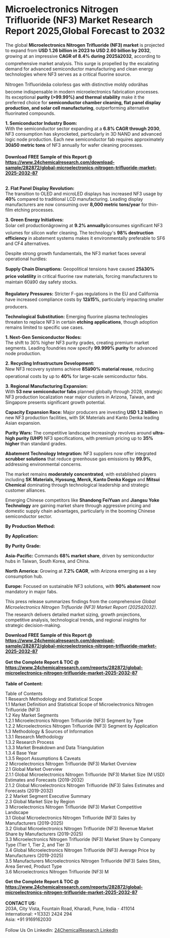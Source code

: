 <h1>Microelectronics Nitrogen Trifluoride (NF3) Market Research Report 2025,Global Forecast to 2032</h1><p>The global <strong>Microelectronics Nitrogen Trifluoride (NF3) market</strong> is projected to expand from <strong>USD 1.26 billion in 2023 to USD 2.60 billion by 2032</strong>, growing at an impressive <strong>CAGR of 8.4% during 2025â2032</strong>, according to comprehensive market analysis. This surge is propelled by the escalating demand for advanced semiconductor manufacturing and clean energy technologies where NF3 serves as a critical fluorine source.</p><p>Nitrogen Trifluorideâa colorless gas with distinctive moldy odorâhas become indispensable in modern microelectronics fabrication processes. Its exceptional <strong>purity (&gt;99.99%) and thermal stability</strong> make it the preferred choice for <strong>semiconductor chamber cleaning, flat panel display production, and solar cell manufacturing</strong>, outperforming alternative fluorinated compounds.</p><p><strong>1. Semiconductor Industry Boom:</strong><br>
With the semiconductor sector expanding at a <strong>6.8% CAGR through 2030</strong>, NF3 consumption has skyrocketed, particularly in 3D NAND and advanced logic node production. Each new semiconductor fab requires approximately <strong>30â50 metric tons</strong> of NF3 annually for wafer cleaning processes.</p><div><b>Download FREE Sample of this Report @ 
            <a href="https://www.24chemicalresearch.com/download-sample/282872/global-microelectronics-nitrogen-trifluoride-market-2025-2032-87">
            https://www.24chemicalresearch.com/download-sample/282872/global-microelectronics-nitrogen-trifluoride-market-2025-2032-87</a></b></div><br><p><strong>2. Flat Panel Display Revolution:</strong><br>
The transition to OLED and microLED displays has increased NF3 usage by <strong>40%</strong> compared to traditional LCD manufacturing. Leading display manufacturers are now consuming over <strong>8,000 metric tons/year</strong> for thin-film etching processes.</p><p><strong>3. Green Energy Initiatives:</strong><br>
Solar cell productionâgrowing at <strong>9.2% annually</strong>âconsumes significant NF3 volumes for silicon wafer cleaning. The technology's <strong>98% destruction efficiency</strong> in abatement systems makes it environmentally preferable to SF6 and CF4 alternatives.</p><p>Despite strong growth fundamentals, the NF3 market faces several operational hurdles:</p><p><strong>Supply Chain Disruptions:</strong> Geopolitical tensions have caused <strong>25â30% price volatility</strong> in critical fluorine raw materials, forcing manufacturers to maintain 60â90 day safety stocks.</p><p><strong>Regulatory Pressures:</strong> Stricter F-gas regulations in the EU and California have increased compliance costs by <strong>12â15%</strong>, particularly impacting smaller producers.</p><p><strong>Technological Substitution:</strong> Emerging fluorine plasma technologies threaten to replace NF3 in certain <strong>etching applications</strong>, though adoption remains limited to specific use cases.</p><p><strong>1. Next-Gen Semiconductor Nodes:</strong><br>
The shift to 30% higher NF3 purity grades, creating premium market segments. Leading foundries now specify <strong>99.999% purity</strong> for advanced node production.</p><p><strong>2. Recycling Infrastructure Development:</strong><br>
New NF3 recovery systems achieve <strong>85â90% material reuse</strong>, reducing operational costs by up to <strong>40%</strong> for large-scale semiconductor fabs.</p><p><strong>3. Regional Manufacturing Expansion:</strong><br>
With <strong>53 new semiconductor fabs</strong> planned globally through 2028, strategic NF3 production localization near major clusters in Arizona, Taiwan, and Singapore presents significant growth potential.</p><p><strong>Capacity Expansion Race:</strong> Major producers are investing <strong>USD 1.2 billion</strong> in new NF3 production facilities, with SK Materials and Kanto Denka leading Asian expansion.</p><p><strong>Purity Wars:</strong> The competitive landscape increasingly revolves around <strong>ultra-high purity (UHP)</strong> NF3 specifications, with premium pricing up to <strong>35% higher</strong> than standard grades.</p><p><strong>Abatement Technology Integration:</strong> NF3 suppliers now offer integrated <strong>scrubber solutions</strong> that reduce greenhouse gas emissions by <strong>99.9%</strong>, addressing environmental concerns.</p><p>The market remains <strong>moderately concentrated</strong>, with established players including <strong>SK Materials, Hyosung, Merck, Kanto Denka Kogyo</strong> and <strong>Mitsui Chemical</strong> dominating through technological leadership and strategic customer alliances.</p><p>Emerging Chinese competitors like <strong>Shandong FeiYuan</strong> and <strong>Jiangsu Yoke Technology</strong> are gaining market share through aggressive pricing and domestic supply chain advantages, particularly in the booming Chinese semiconductor sector.</p><p><strong>By Production Method:</strong></p><p><strong>By Application:</strong></p><p><strong>By Purity Grade:</strong></p><p><strong>Asia-Pacific:</strong> Commands <strong>68% market share</strong>, driven by semiconductor hubs in Taiwan, South Korea, and China.</p><p><strong>North America:</strong> Growing at <strong>7.2% CAGR</strong>, with Arizona emerging as a key consumption hub.</p><p><strong>Europe:</strong> Focused on sustainable NF3 solutions, with <strong>90% abatement</strong> now mandatory in major fabs.</p><p>This press release summarizes findings from the comprehensive <em>Global Microelectronics Nitrogen Trifluoride (NF3) Market Report (2025â2032)</em>. The research delivers detailed market sizing, growth projections, competitive analysis, technological trends, and regional insights for strategic decision-making.</p><div><b>Download FREE Sample of this Report @ 
            <a href="https://www.24chemicalresearch.com/download-sample/282872/global-microelectronics-nitrogen-trifluoride-market-2025-2032-87">
            https://www.24chemicalresearch.com/download-sample/282872/global-microelectronics-nitrogen-trifluoride-market-2025-2032-87</a></b></div><br><div><b>Get the Complete Report & TOC @ 
            <a href="https://www.24chemicalresearch.com/reports/282872/global-microelectronics-nitrogen-trifluoride-market-2025-2032-87">
            https://www.24chemicalresearch.com/reports/282872/global-microelectronics-nitrogen-trifluoride-market-2025-2032-87</a></b></div><br>
            <b>Table of Content:</b><p>Table of Contents<br />
1 Research Methodology and Statistical Scope<br />
1.1 Market Definition and Statistical Scope of Microelectronics Nitrogen Trifluoride (NF3)<br />
1.2 Key Market Segments<br />
1.2.1 Microelectronics Nitrogen Trifluoride (NF3) Segment by Type<br />
1.2.2 Microelectronics Nitrogen Trifluoride (NF3) Segment by Application<br />
1.3 Methodology & Sources of Information<br />
1.3.1 Research Methodology<br />
1.3.2 Research Process<br />
1.3.3 Market Breakdown and Data Triangulation<br />
1.3.4 Base Year<br />
1.3.5 Report Assumptions & Caveats<br />
2 Microelectronics Nitrogen Trifluoride (NF3) Market Overview<br />
2.1 Global Market Overview<br />
2.1.1 Global Microelectronics Nitrogen Trifluoride (NF3) Market Size (M USD) Estimates and Forecasts (2019-2032)<br />
2.1.2 Global Microelectronics Nitrogen Trifluoride (NF3) Sales Estimates and Forecasts (2019-2032)<br />
2.2 Market Segment Executive Summary<br />
2.3 Global Market Size by Region<br />
3 Microelectronics Nitrogen Trifluoride (NF3) Market Competitive Landscape<br />
3.1 Global Microelectronics Nitrogen Trifluoride (NF3) Sales by Manufacturers (2019-2025)<br />
3.2 Global Microelectronics Nitrogen Trifluoride (NF3) Revenue Market Share by Manufacturers (2019-2025)<br />
3.3 Microelectronics Nitrogen Trifluoride (NF3) Market Share by Company Type (Tier 1, Tier 2, and Tier 3)<br />
3.4 Global Microelectronics Nitrogen Trifluoride (NF3) Average Price by Manufacturers (2019-2025)<br />
3.5 Manufacturers Microelectronics Nitrogen Trifluoride (NF3) Sales Sites, Area Served, Product Type<br />
3.6 Microelectronics Nitrogen Trifluoride (NF3) M</p><div><b>Get the Complete Report & TOC @ 
            <a href="https://www.24chemicalresearch.com/reports/282872/global-microelectronics-nitrogen-trifluoride-market-2025-2032-87">
            https://www.24chemicalresearch.com/reports/282872/global-microelectronics-nitrogen-trifluoride-market-2025-2032-87</a></b></div><br><b>CONTACT US:</b><br>
            203A, City Vista, Fountain Road, Kharadi, Pune, India - 411014<br>
            International: +1(332) 2424 294<br>
            Asia: +91 9169162030 <br><br>
            Follow Us On LinkedIn: <a href="https://www.linkedin.com/company/24chemicalresearch/">24ChemicalResearch LinkedIn</a>